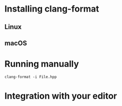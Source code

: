 # Installing clang-format

## Linux

## macOS

# Running manually

    clang-format -i File.hpp

# Integration with your editor
